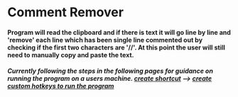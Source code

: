 # Comment Remover

#### Program will read the clipboard and if there is text it will go line by line and 'remove' each line which has been single line commented out by checking if the first two characters are '//'. At this point the user will still need to manually copy and paste the text.

##### Currently following the steps in the following pages for guidance on running the program on a users machine. [create shortcut](https://www.digitalcitizen.life/how-create-shortcuts/) --> [create custom hotkeys to run the program](https://www.digitalcitizen.life/start-windows-apps-keyboard-shortcut/)
